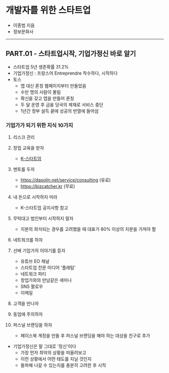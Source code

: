 # 개발자를 위한 스타트업
  - 이종범 지음
  - 정보문화사

---
## PART.01 - 스타트업시작, 기업가정신 바로 알기
- 스타트업 5년 생존확률 31.2%
- 기업가정신 : 프랑스어 Entreprendre 착수하다, 시작하다
- 토스
  - 앱 대신 론칭 웹페이지부터 만들었음
  - 수만 명의 사람이 몰림
  - 확신을 갖고 앱을 만들어 론칭
  - 두 달 운영 후 금융 당국의 제재로 서비스 중단
  - 1년간 정부 설득 끝에 성공의 반열에 들어섬



### 기업가가 되기 위한 지식 10가지

1. 리스크 관리
2. 창업 교육을 받자
    - [K-스타트업](https://www.k-startup.go.kr/edu/home/main/index)

3. 멘토를 두자
    - https://dasolin.net/service/consulting (유료)
    - https://bizcatcher.kr (무료)
4. 내 돈으로 시작하지 마라
    - K-스타트업 공지사항 참고
5. 무턱대고 법인부터 시작하지 말자
    - 지분의 희석되는 경우를 고려했을 때 대표가 80% 이상의 지분을 가져야 함
6. 네트워크를 하자
7. 선배 기업가의 이야기를 듣자
    - 유튜브 EO 채널
    - 스타트업 전문 미디어 '플래텀'
    - 네트워크 파티
    - 창업가와의 만남같은 세미나
    - SNS 팔로우
    - 이메일
8. 고객을 만나자
9. 동업에 주의하자
10. 퍼스널 브랜딩을 하자
    - 페이스북 계정을 만들 후 퍼스널 브랜딩을 해야 하는 대상을 친구로 추가

- 기업가정신은 말 그대로 '정신'이다
  - 가장 먼저 최악의 상황을 떠올려보고 
  - 이런 상황에서 어떤 태도를 지닐 것인지
  - 돌파해 나갈 수 있는지를 충분히 고려한 후 시작
